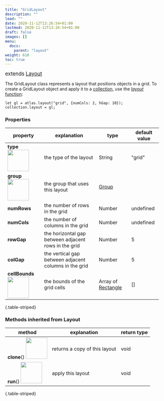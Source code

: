 ```yaml
---
title: "GridLayout"
description: ""
lead: ""
date: 2020-11-12T13:26:54+01:00
lastmod: 2020-11-12T13:26:54+01:00
draft: false
images: []
menu:
  docs:
    parent: "layout"
weight: 610
toc: true
---
```

<span style="font-size:1.2em">extends [Layout](../layout/)</span><br>

The GridLayout class represents a layout that positions objects in a grid. To create a GridLayout object and apply it to a [collection](../../group/collection/), use the [_layout_ function](../../global/func/):

    let gl = atlas.layout("grid", {numCols: 2, hGap: 10});
    collection.layout = gl;

### Properties
| property |  explanation   | type | default value |
| --- | --- | --- | --- |
|**type** <img width="70px" src="../../readonly.png"> | the type of the layout | String | "grid" | 
|**group** <img width="70px" src="../../readonly.png">| the group that uses this layout | [Group](../../group/group/) |  |
|**numRows**| the number of rows in the grid | Number | undefined |
|**numCols**| the number of columns in the grid | Number | undefined |
|**rowGap**| the horizontal gap between adjacent rows in the grid | Number | 5 |
|**colGap**| the vertical gap between adjacent columns in the grid | Number | 5 |
|**cellBounds** <img width="70px" src="../../readonly.png">| the bounds of the grid cells | Array of [Rectangle](../../basic/rectangle/) | [] |
{.table-striped}

### Methods inherited from Layout
| method |  explanation   | return type |
| --- | --- | --- |
| **clone**() <img width="70px" src="../../overrides.png"> | returns a copy of this layout | void |
| **run**() <img width="70px" src="../../overrides.png"> | apply this layout | void |
{.table-striped}